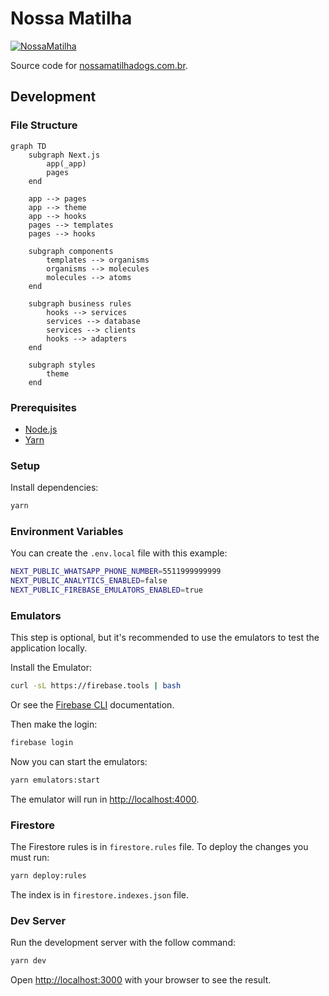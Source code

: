 # Nossa Matilha

[![NossaMatilha](https://circleci.com/gh/megatroom/nossamatilha.svg?style=svg)](https://circleci.com/gh/megatroom/nossamatilha)

Source code for [nossamatilhadogs.com.br](https://nossamatilhadogs.com.br).

## Development

### File Structure

```mermaid
graph TD
    subgraph Next.js
        app(_app)     
        pages
    end

    app --> pages
    app --> theme
    app --> hooks
    pages --> templates
    pages --> hooks

    subgraph components
        templates --> organisms
        organisms --> molecules
        molecules --> atoms
    end

    subgraph business rules
        hooks --> services
        services --> database
        services --> clients
        hooks --> adapters
    end

    subgraph styles
        theme
    end
```

### Prerequisites

- [Node.js](https://nodejs.org/en/)
- [Yarn](https://yarnpkg.com/)

### Setup

Install dependencies:

```bash
yarn
```

### Environment Variables

You can create the `.env.local` file with this example:

```bash
NEXT_PUBLIC_WHATSAPP_PHONE_NUMBER=5511999999999
NEXT_PUBLIC_ANALYTICS_ENABLED=false
NEXT_PUBLIC_FIREBASE_EMULATORS_ENABLED=true
```

### Emulators

This step is optional, but it's recommended to use the emulators to test the application locally.

Install the Emulator:

```bash
curl -sL https://firebase.tools | bash
```

Or see the [Firebase CLI](https://firebase.google.com/docs/cli#install-cli-mac-linux) documentation.

Then make the login:

```bash
firebase login
```

Now you can start the emulators:

```bash
yarn emulators:start
```

The emulator will run in [http://localhost:4000](http://localhost:4000).

### Firestore

The Firestore rules is in `firestore.rules` file. To deploy the changes you must run:

```bash
yarn deploy:rules
```

The index is in `firestore.indexes.json` file.

### Dev Server

Run the development server with the follow command:

```bash
yarn dev
```

Open [http://localhost:3000](http://localhost:3000) with your browser to see the result.

